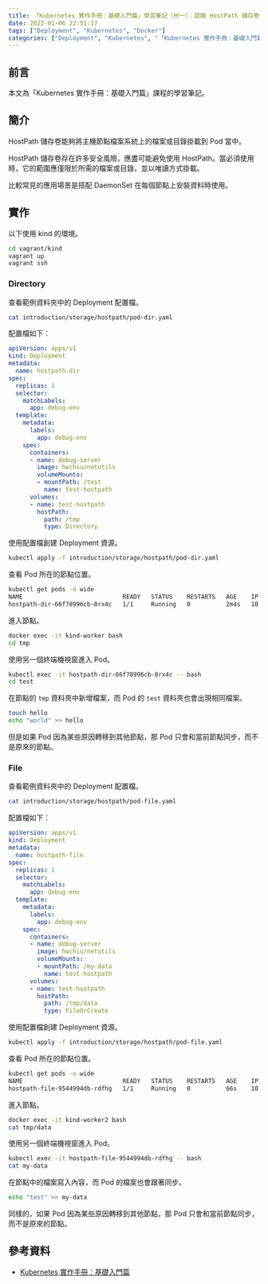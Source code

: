```yaml
---
title: 「Kubernetes 實作手冊：基礎入門篇」學習筆記（卅一）：認識 HostPath 儲存卷類型
date: 2022-01-06 22:51:17
tags: ["Deployment", "Kubernetes", "Docker"]
categories: ["Deployment", "Kubernetes", "「Kubernetes 實作手冊：基礎入門篇」Study Notes"]
---
```


## 前言

本文為「Kubernetes 實作手冊：基礎入門篇」課程的學習筆記。

## 簡介

HostPath 儲存卷能夠將主機節點檔案系統上的檔案或目錄掛載到 Pod 當中。

HostPath 儲存卷存在許多安全風險，應盡可能避免使用 HostPath。當必須使用時，它的範圍應僅限於所需的檔案或目錄，並以唯讀方式掛載。

比較常見的應用場景是搭配 DaemonSet 在每個節點上安裝資料時使用。

## 實作

以下使用 kind 的環境。

```bash
cd vagrant/kind
vagrant up
vagrant ssh
```

### Directory

查看範例資料夾中的 Deployment 配置檔。

```bash
cat introduction/storage/hostpath/pod-dir.yaml
```

配置檔如下：

```yaml
apiVersion: apps/v1
kind: Deployment
metadata:
  name: hostpath-dir
spec:
  replicas: 1
  selector:
    matchLabels:
      app: debug-env
  template:
    metadata:
      labels:
        app: debug-env
    spec:
      containers:
      - name: debug-server
        image: hwchiu/netutils
        volumeMounts:
        - mountPath: /test
          name: test-hostpath
      volumes:
      - name: test-hostpath
        hostPath:
          path: /tmp
          type: Directory
```

使用配置檔創建 Deployment 資源。

```bash
kubectl apply -f introduction/storage/hostpath/pod-dir.yaml
```

查看 Pod 所在的節點位置。

```bash
kubectl get pods -o wide
NAME                            READY   STATUS    RESTARTS   AGE    IP           NODE           NOMINATED NODE   READINESS GATES
hostpath-dir-66f78996cb-8rx4c   1/1     Running   0          2m4s   10.244.1.3   kind-worker    <none>           <none>
```

進入節點。

```bash
docker exec -it kind-worker bash
cd tmp
```

使用另一個終端機視窗進入 Pod。

```bash
kubectl exec -it hostpath-dir-66f78996cb-8rx4c -- bash
cd test
```

在節點的 `tmp` 資料夾中新增檔案，而 Pod 的 `test` 資料夾也會出現相同檔案。

```bash
touch hello
echo "world" >> hello
```

但是如果 Pod 因為某些原因轉移到其他節點，那 Pod 只會和當前節點同步，而不是原來的節點。

### File

查看範例資料夾中的 Deployment 配置檔。

```bash
cat introduction/storage/hostpath/pod-file.yaml
```

配置檔如下：

```yaml
apiVersion: apps/v1
kind: Deployment
metadata:
  name: hostpath-file
spec:
  replicas: 1
  selector:
    matchLabels:
      app: debug-env
  template:
    metadata:
      labels:
        app: debug-env
    spec:
      containers:
      - name: debug-server
        image: hwchiu/netutils
        volumeMounts:
        - mountPath: /my-data
          name: test-hostpath
      volumes:
      - name: test-hostpath
        hostPath:
          path: /tmp/data
          type: FileOrCreate
```

使用配置檔創建 Deployment 資源。

```bash
kubectl apply -f introduction/storage/hostpath/pod-file.yaml
```

查看 Pod 所在的節點位置。

```bash
kubectl get pods -o wide
NAME                            READY   STATUS    RESTARTS   AGE    IP           NODE           NOMINATED NODE   READINESS GATES
hostpath-file-9544994db-rdfhg   1/1     Running   0          66s    10.244.2.3   kind-worker2   <none>           <none>
```

進入節點。

```bash
docker exec -it kind-worker2 bash
cat tmp/data
```

使用另一個終端機視窗進入 Pod。

```bash
kubectl exec -it hostpath-file-9544994db-rdfhg -- bash
cat my-data
```

在節點中的檔案寫入內容，而 Pod 的檔案也會跟著同步。

```bash
echo "test" >> my-data
```

同樣的，如果 Pod 因為某些原因轉移到其他節點，那 Pod 只會和當前節點同步，而不是原來的節點。

## 參考資料

- [Kubernetes 實作手冊：基礎入門篇](https://hiskio.com/courses/349/about)
